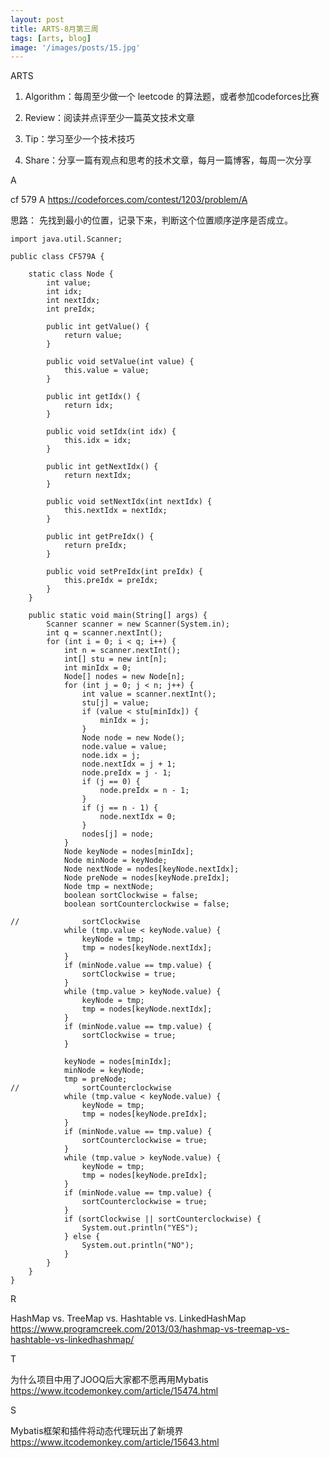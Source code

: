 ```yaml
---
layout: post
title: ARTS-8月第三周
tags: [arts, blog]
image: '/images/posts/15.jpg'
---
```


ARTS

1. Algorithm：每周至少做一个 leetcode 的算法题，或者参加codeforces比赛

2. Review：阅读并点评至少一篇英文技术文章

3. Tip：学习至少一个技术技巧

4. Share：分享一篇有观点和思考的技术文章，每月一篇博客，每周一次分享



A

cf 579 A
https://codeforces.com/contest/1203/problem/A

思路：
先找到最小的位置，记录下来，判断这个位置顺序逆序是否成立。

```
import java.util.Scanner;

public class CF579A {

	static class Node {
		int value;
		int idx;
		int nextIdx;
		int preIdx;

		public int getValue() {
			return value;
		}

		public void setValue(int value) {
			this.value = value;
		}

		public int getIdx() {
			return idx;
		}

		public void setIdx(int idx) {
			this.idx = idx;
		}

		public int getNextIdx() {
			return nextIdx;
		}

		public void setNextIdx(int nextIdx) {
			this.nextIdx = nextIdx;
		}

		public int getPreIdx() {
			return preIdx;
		}

		public void setPreIdx(int preIdx) {
			this.preIdx = preIdx;
		}
	}

	public static void main(String[] args) {
		Scanner scanner = new Scanner(System.in);
		int q = scanner.nextInt();
		for (int i = 0; i < q; i++) {
			int n = scanner.nextInt();
			int[] stu = new int[n];
			int minIdx = 0;
			Node[] nodes = new Node[n];
			for (int j = 0; j < n; j++) {
				int value = scanner.nextInt();
				stu[j] = value;
				if (value < stu[minIdx]) {
					minIdx = j;
				}
				Node node = new Node();
				node.value = value;
				node.idx = j;
				node.nextIdx = j + 1;
				node.preIdx = j - 1;
				if (j == 0) {
					node.preIdx = n - 1;
				}
				if (j == n - 1) {
					node.nextIdx = 0;
				}
				nodes[j] = node;
			}
			Node keyNode = nodes[minIdx];
			Node minNode = keyNode;
			Node nextNode = nodes[keyNode.nextIdx];
			Node preNode = nodes[keyNode.preIdx];
			Node tmp = nextNode;
			boolean sortClockwise = false;
			boolean sortCounterclockwise = false;

//				sortClockwise
			while (tmp.value < keyNode.value) {
				keyNode = tmp;
				tmp = nodes[keyNode.nextIdx];
			}
			if (minNode.value == tmp.value) {
				sortClockwise = true;
			}
			while (tmp.value > keyNode.value) {
				keyNode = tmp;
				tmp = nodes[keyNode.nextIdx];
			}
			if (minNode.value == tmp.value) {
				sortClockwise = true;
			}

			keyNode = nodes[minIdx];
			minNode = keyNode;
			tmp = preNode;
//				sortCounterclockwise
			while (tmp.value < keyNode.value) {
				keyNode = tmp;
				tmp = nodes[keyNode.preIdx];
			}
			if (minNode.value == tmp.value) {
				sortCounterclockwise = true;
			}
			while (tmp.value > keyNode.value) {
				keyNode = tmp;
				tmp = nodes[keyNode.preIdx];
			}
			if (minNode.value == tmp.value) {
				sortCounterclockwise = true;
			}
			if (sortClockwise || sortCounterclockwise) {
				System.out.println("YES");
			} else {
				System.out.println("NO");
			}
		}
	}
}

```


R

HashMap vs. TreeMap vs. Hashtable vs. LinkedHashMap
https://www.programcreek.com/2013/03/hashmap-vs-treemap-vs-hashtable-vs-linkedhashmap/


T

为什么项目中用了JOOQ后大家都不愿再用Mybatis
https://www.itcodemonkey.com/article/15474.html

S

Mybatis框架和插件将动态代理玩出了新境界
https://www.itcodemonkey.com/article/15643.html

